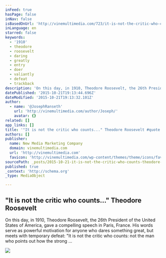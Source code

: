 ```yaml
---
inFeed: true
hasPage: false
inNav: false
isBasedOnUrl: 'http://vinemultimedia.com/723/it-is-not-the-critic-who-counts-theodore-roosevelt-quote/'
inLanguage: en
starred: false
keywords:
  - '1910'
  - theodore
  - roosevelt
  - daring
  - greatly
  - entry
  - doer
  - valiantly
  - defeat
  - trackback
description: 'On this day, in 1910, Theodore Roosevelt, the 26th President of the United States of America, gave a compelling speech in Paris, France. His words serve as powerful motivation for anyone who dares something great, but meets with temporary defeat: "It is not the critic who counts: not the man who points out how the strong ...'
datePublished: '2015-10-21T19:13:44.696Z'
dateModified: '2015-10-21T19:13:32.101Z'
author:
  - name: '@JosephRanseth'
    url: 'http://vinemultimedia.com/author/Joseph/'
    avatar: {}
related: []
app_links: []
title: '"It is not the critic who counts..." Theodore Roosevelt #quote - New Media Marketing Company'
authors: []
publisher:
  name: New Media Marketing Company
  domain: vinemultimedia.com
  url: 'http://vinemultimedia.com'
  favicon: 'http://vinemultimedia.com/wp-content/themes/theme/icons/favicon.ico'
sourcePath: _posts/2015-10-21-it-is-not-the-critic-who-counts-theodore-roosevelt-quo.md
published: true
_context: 'http://schema.org'
_type: MediaObject

---
```

<article style=""><h1>"It is not the critic who counts..." Theodore Roosevelt</h1><p>On this day, in 1910, Theodore Roosevelt, the 26th President of the United States of America, gave a compelling speech in Paris, France. His words serve as powerful motivation for anyone who dares something great, but meets with temporary defeat: "It is not the critic who counts: not the man who points out how the strong ...</p><img src="http://vinemultimedia.com/wp-content/uploads/2013/04/rosevelt-1024x768.jpg" /></article>